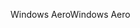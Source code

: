 <span data-ttu-id="69952-101">Windows Aero</span><span class="sxs-lookup"><span data-stu-id="69952-101">Windows Aero</span></span>